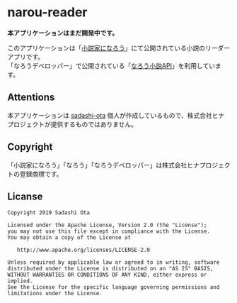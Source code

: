 # narou-reader

**本アプリケーションはまだ開発中です。**

このアプリケーションは「[小説家になろう](http://syosetu.com/)」にて公開されている小説のリーダーアプリです。  
「なろうデベロッパー」で公開されている「[なろう小説API](https://dev.syosetu.com/man/api/)」を利用しています。

## Attentions

本アプリケーションは [sadashi-ota](https://github.com/sadashi-ota) 個人が作成しているもので、株式会社ヒナプロジェクトが提供するものではありません。

## Copyright

「小説家になろう」「なろう」「なろうデベロッパー」は株式会社ヒナプロジェクトの登録商標です。

## Licanse

```
Copyright 2019 Sadashi Ota

Licensed under the Apache License, Version 2.0 (the "License");
you may not use this file except in compliance with the License.
You may obtain a copy of the License at

   http://www.apache.org/licenses/LICENSE-2.0

Unless required by applicable law or agreed to in writing, software
distributed under the License is distributed on an "AS IS" BASIS,
WITHOUT WARRANTIES OR CONDITIONS OF ANY KIND, either express or implied.
See the License for the specific language governing permissions and
limitations under the License.
```

